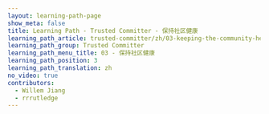 ```yaml
---
layout: learning-path-page
show_meta: false
title: Learning Path - Trusted Committer - 保持社区健康
learning_path_article: trusted-committer/zh/03-keeping-the-community-healthy-zh.asciidoc
learning_path_group: Trusted Committer
learning_path_menu_title: 03 - 保持社区健康
learning_path_position: 3
learning_path_translation: zh
no_video: true
contributors:
  - Willem Jiang
  - rrrutledge
---
```

<!--- This file autogenerated from https://github.com/InnerSourceCommons/InnerSourceLearningPath/blob/master/scripts/generate_learning_path_markdown.js -->